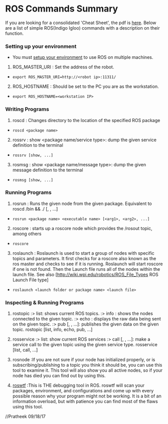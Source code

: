 # ROS Commands Summary
If you are looking for a consolidated 'Cheat Sheet', the pdf is [here](https://github.com/westpoint-robotics/os-setup/blob/master/ROScheatsheet.pdf).
Below are a list of simple ROS(Indigo Igloo) commands with a description on their function.

### Setting up your environment
- You must [setup your environment](http://wiki.ros.org/ROS/Tutorials/MultipleMachines) to use ROS on multiple machines.
1. ROS_MASTER_URI : Set the address of the robot.
- `export ROS_MASTER_URI=http://<robot ip>:11311/`
2. ROS_HOSTNAME : Should be set to the PC you are as the workstation.
- `export ROS_HOSTNAME=<workstation IP>`

### Writing Programs
1. roscd : Changes directory to the location of the specified ROS package
- `roscd <package name>`
2. rossrv : show <package name/service type>: dump the given service definition to the terminal
- `rossrv [show, ...]`
3. rosmsg : show <package name/message type>: dump the given message definition to the terminal
- `rosmsg [show, ...]`

### Running Programs
1. rosrun : Runs the given node from the given package. Equivalent to roscd <package name>/bin && ./<executable name> [<arg1>, <arg2>, ...]
- `rosrun <package name> <executable name> [<arg1>, <arg2>, ...]`
2. roscore : starts up a roscore node which provides the /rosout topic, among others
- `roscore`
3. roslaunch : Roslaunch is used to start a group of nodes with specific topics and parameters. It first checks for a roscore also known as the ros master and checks to see if it is running. Roslaunch will start roscore if one is not found. Then the Launch file runs all of the nodes within the launch file. See also [http://wiki.wpi.edu/robotics/ROS_File_Types ROS Launch File type]
- `roslaunch <launch folder or package name> <launch file>`

### Inspecting & Running Programs
1. rostopic 
:> list: shows current ROS topics.
:> info <topic name>: shows the nodes connected to the given topic.
:> echo <topic name>: displays the raw data being sent on the given topic.
:> pub <topic name> <ROS message type> [<arg2>, <arg3>, ...]: publishes the given data on the given topic.
 rostopic [list, info, echo, pub, ...]

2. rosservice
:> list: show current ROS services
:> call <topic name> <ROS service type> [<arg2>, <arg3>, ...]: make a service call to the given topic using the given service type.
 rosservice [list, call, ...]

3. rosnode
:If you are not sure if your node has initialized properly, or is subscribing/publishing to a topic you think it should be, you can use this tool to examine it.  This tool will also show you all active nodes, so if your node has died you can find out by using this.

4. [roswtf](http://wiki.ros.org/ROS/Tutorials/Getting%20started%20with%20roswtf)
:This is THE debugging tool in ROS. roswtf will scan your packages, environment, and configurations and come up with every possible reason why your program might not be working.  It is a bit of an information overload, but with patience you can find most of the flaws using this tool.

//Pratheek 09/18/17
